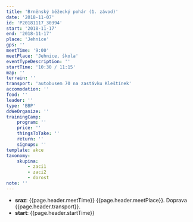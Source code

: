 ```yaml
---
title: 'Brněnský běžecký pohár (1. závod)'
date: '2018-11-07'
id: 'P20181117_30394'
start: '2018-11-17'
end: '2018-11-17'
place: 'Jehnice'
gps: ''
meetTime: '9:00'
meetPlace: 'Jehnice, škola'
eventTypeDescription: ''
startTime: '10:30 / 11:15'
map: ''
terrain: ''
transport: 'autobusem 70 na zastávku Kleštínek'
accomodation: ''
food: ''
leader: ''
type: 'BBP'
doWeOrganize: ''
trainingCamp:
    program: ''
    price: ''
    thingsToTake: ''
    return: ''
    signups: ''
template: akce
taxonomy:
    skupina:
        - zaci1
        - zaci2
        - dorost
note: ''
---
```

* **sraz**: {{page.header.meetTime}} {{page.header.meetPlace}}. Doprava {{page.header.transport}}.
* **start**: {{page.header.startTime}}
